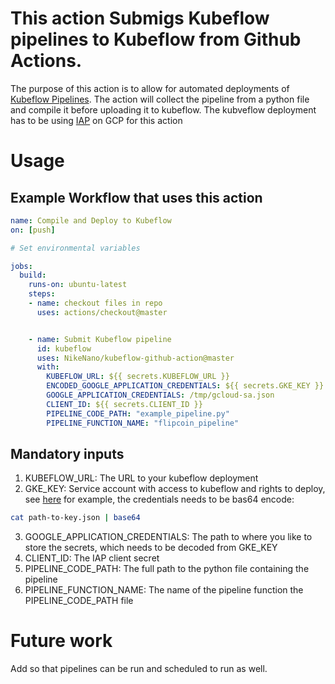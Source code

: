 # This action Submigs Kubeflow pipelines to Kubeflow from Github Actions. 

The purpose of this action is to allow for automated deployments of [Kubeflow Pipelines](https://github.com/kubeflow/pipelines). The action will collect the pipeline from a python file and compile it before uploading it to kubeflow. The kubveflow deployment has to be using [IAP](https://www.kubeflow.org/docs/gke/deploy/monitor-iap-setup/) on GCP for this action

# Usage

## Example Workflow that uses this action 

```yaml
name: Compile and Deploy to Kubeflow
on: [push]

# Set environmental variables

jobs:
  build:
    runs-on: ubuntu-latest
    steps:
    - name: checkout files in repo
      uses: actions/checkout@master


    - name: Submit Kubeflow pipeline
      id: kubeflow
      uses: NikeNano/kubeflow-github-action@master
      with:
        KUBEFLOW_URL: ${{ secrets.KUBEFLOW_URL }}
        ENCODED_GOOGLE_APPLICATION_CREDENTIALS: ${{ secrets.GKE_KEY }}
        GOOGLE_APPLICATION_CREDENTIALS: /tmp/gcloud-sa.json
        CLIENT_ID: ${{ secrets.CLIENT_ID }}
        PIPELINE_CODE_PATH: "example_pipeline.py"
        PIPELINE_FUNCTION_NAME: "flipcoin_pipeline"

```

## Mandatory inputs

1) KUBEFLOW_URL: The URL to your kubeflow deployment
2) GKE_KEY: Service account with access to kubeflow and rights to deploy, see [here](http://amygdala.github.io/kubeflow/ml/2019/08/22/remote-deploy.html) for example, the credentials needs to be bas64 encode:

``` bash
cat path-to-key.json | base64
```
3) GOOGLE_APPLICATION_CREDENTIALS: The path to where you like to store the secrets, which needs to be decoded from GKE_KEY
3) CLIENT_ID: The IAP client secret
4) PIPELINE_CODE_PATH: The full path to the python file containing the pipeline
5) PIPELINE_FUNCTION_NAME: The name of the pipeline function the PIPELINE_CODE_PATH file


# Future work

Add so that pipelines can be run and scheduled to run as well. 
